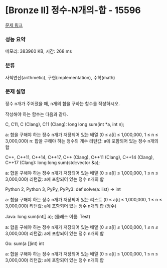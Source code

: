 # [Bronze II] 정수-N개의-합 - 15596 

[문제 링크](https://www.acmicpc.net/problem/15596) 

### 성능 요약

메모리: 383960 KB, 시간: 268 ms

### 분류

사칙연산(arithmetic), 구현(implementation), 수학(math)

### 문제 설명

정수 n개가 주어졌을 때, n개의 합을 구하는 함수를 작성하시오.

작성해야 하는 함수는 다음과 같다.


 C, C11, C (Clang), C11 (Clang): long long sum(int *a, int n);

 
  a: 합을 구해야 하는 정수 n개가 저장되어 있는 배열 (0 ≤ a[i] ≤ 1,000,000, 1 ≤ n ≤ 3,000,000)
  n: 합을 구해야 하는 정수의 개수
  리턴값: a에 포함되어 있는 정수 n개의 합
 
 
 C++, C++11, C++14, C++17, C++ (Clang), C++11 (Clang), C++14 (Clang), C++17 (Clang): long long sum(std::vector<int> &a);
 
  a: 합을 구해야 하는 정수 n개가 저장되어 있는 배열 (0 ≤ a[i] ≤ 1,000,000, 1 ≤ n ≤ 3,000,000)
  리턴값: a에 포함되어 있는 정수 n개의 합
 
 
 Python 2, Python 3, PyPy, PyPy3: def solve(a: list) -> int
 
  a: 합을 구해야 하는 정수 n개가 저장되어 있는 리스트 (0 ≤ a[i] ≤ 1,000,000, 1 ≤ n ≤ 3,000,000)
  리턴값: a에 포함되어 있는 정수 n개의 합 (정수)
 
 
 Java: long sum(int[] a); (클래스 이름: Test)
 
  a: 합을 구해야 하는 정수 n개가 저장되어 있는 배열 (0 ≤ a[i] ≤ 1,000,000, 1 ≤ n ≤ 3,000,000)
  리턴값: a에 포함되어 있는 정수 n개의 합
 
 
 Go: sum(a []int) int
 
  a: 합을 구해야 하는 정수 n개가 저장되어 있는 배열 (0 ≤ a[i] ≤ 1,000,000, 1 ≤ n ≤ 3,000,000)
  리턴값: a에 포함되어 있는 정수 n개의 합


